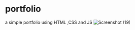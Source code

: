 # portfolio
  a simple portfolio using HTML ,CSS and JS
![Screenshot (19)](https://github.com/PRASANNAPATIL12/portfolio/assets/96906824/eec36851-a7f7-4c7c-8fe9-b622d13f0caa)

